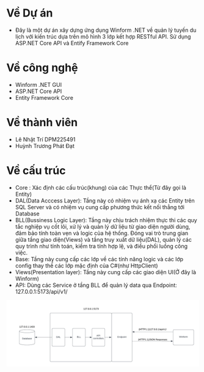 ﻿# Về Dự án

- Đây là một dự án xây dựng ứng dụng Winform .NET về quản lý tuyến du lịch với kiến trúc dựa trên mô hình 3 lớp kết hợp RESTful API. Sử dụng ASP.NET Core API và Entify Framework Core


# Về công nghệ

- Winform .NET GUI
- ASP.NET Core API
- Entity Framework Core

# Về thành viên
- Lê Nhật Trí DPM225491
- Huỳnh Trương Phát Đạt
# Về cấu trúc

- Core : Xác định các cấu trúc(khung) của các Thực thể(Từ đây gọi là Entity)
- DAL(Data Acccess Layer): Tầng này có nhiệm vụ ánh xạ các Entity trên SQL Server và có nhiệm vụ cung cấp phương thức kết nối thẳng tới Database
- BLL(Bussiness Logic Layer): Tầng này chịu trách nhiệm thực thi các quy tắc nghiệp vụ cốt lõi, xử lý và quản lý dữ liệu từ giao diện người dùng, đảm bảo tính toàn vẹn và logic của hệ thống. Đóng vai trò trung gian giữa tầng giao diện(Views) và tầng truy xuất dữ liệu(DAL), quản lý các quy trình như tính toán, kiểm tra tính hợp lệ, và điều phối luồng công việc.
- Base: Tầng này cung cấp các lớp về các tính năng logic và các lớp config thay thế các lớp mặc định của C#(như HttpClient)
- Views(Presentation layer): Tầng này cung cấp các giao diện UI(Ở đây là Winform)
- API: Dùng các Service ở tầng BLL để quản lý data qua Endpoint: 127.0.0.1:5173/api/v1/

![Sơ đồ hệ thống](https://github.com/lenhattri/InboundTourism/blob/master/Sodo.png)

